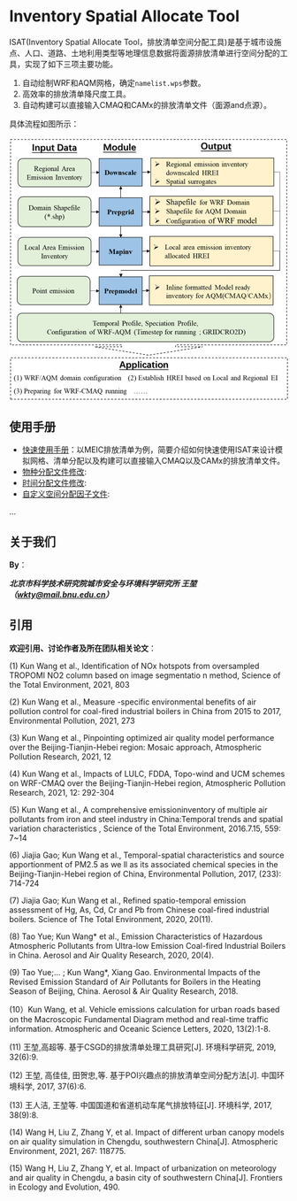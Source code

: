 # Inventory Spatial Allocate Tool 

ISAT(Inventory Spatial Allocate Tool，排放清单空间分配工具)是基于城市设施点、人口、道路、土地利用类型等地理信息数据将面源排放清单进行空间分配的工具，实现了如下三项主要功能。

1. 自动绘制WRF和AQM网格，确定`namelist.wps`参数。
2. 高效率的排放清单降尺度工具。
3. 自动构建可以直接输入CMAQ和CAMx的排放清单文件（面源and点源）。

具体流程如图所示：

<img src="Doc/fig/流程图.png" alt="流程图" style="zoom:67%;" />

## 使用手册

* [快速使用手册](./Doc/Quick_start.md)：以MEIC排放清单为例，简要介绍如何快速使用ISAT来设计模拟网格、清单分配以及构建可以直接输入CMAQ以及CAMx的排放清单文件。
* [物种分配文件修改]():
* [时间分配文件修改]():
* [自定义空间分配因子文件]():

...

## 关于我们

**By**：

***北京市科学技术研究院城市安全与环境科学研究所   王堃  （wkty@mail.bnu.edu.cn）***



## 引用

**欢迎引用、讨论作者及所在团队相关论文**：

(1) Kun Wang et al., Identification of NOx hotspots from oversampled TROPOMI NO2 column based on image segmentatio n method, Science of the Total Environment, 2021, 803

(2) Kun Wang et al., Measure -specific environmental benefits of air pollution control for coal-fired industrial boilers in China from 2015 to 2017, Environmental Pollution, 2021, 273 

(3) Kun Wang et al., Pinpointing optimized air quality model performance over the Beijing-Tianjin-Hebei region: Mosaic approach, Atmospheric Pollution Research, 2021, 12 

(4) Kun Wang et al., Impacts of LULC, FDDA, Topo-wind and UCM schemes on WRF-CMAQ over the Beijing-Tianjin-Hebei region, Atmospheric Pollution Research, 2021, 12: 292-304

(5) Kun Wang et al., A comprehensive emissioninventory of multiple air pollutants from iron and steel industry in China:Temporal trends and spatial variation characteristics , Science of the Total Environment, 2016.7.15, 559: 7~14 

(6) Jiajia Gao; Kun Wang et al., Temporal-spatial characteristics and source apportionment of PM2.5 as we ll as its associated chemical species in the Beijing-Tianjin-Hebei region of China, Environmental Pollution, 2017, (233): 714-724 

(7) Jiajia Gao; Kun Wang et al., Refined spatio-temporal emission assessment of Hg, As, Cd, Cr and Pb from Chinese coal-fired industrial boilers. Science of The Total Environment, 2020, 20(11).

(8) Tao Yue; Kun Wang* et al., Emission Characteristics of Hazardous Atmospheric Pollutants from Ultra-low Emission Coal-fired Industrial Boilers in China. Aerosol and Air Quality Research, 2020, 20(4).

(9) Tao Yue;... ; Kun Wang*, Xiang Gao. Environmental Impacts of the Revised Emission Standard of Air Pollutants for Boilers in the Heating Season of Beijing, China. Aerosol & Air Quality Research, 2018.  

(10）Kun Wang, et al. Vehicle emissions calculation for urban roads based on the Macroscopic Fundamental Diagram method and real-time traffic information. Atmospheric and Oceanic Science Letters, 2020, 13(2):1-8.

(11) 王堃,高超等. 基于CSGD的排放清单处理工具研究[J]. 环境科学研究, 2019, 32(6):9.

(12) 王堃, 高佳佳, 田贺忠,等. 基于POI兴趣点的排放清单空间分配方法[J]. 中国环境科学, 2017, 37(6):6.

(13) 王人洁, 王堃等. 中国国道和省道机动车尾气排放特征[J]. 环境科学, 2017, 38(9):8.

(14) Wang H, Liu Z, Zhang Y, et al. Impact of different urban canopy models on air quality simulation in Chengdu, southwestern China[J]. Atmospheric Environment, 2021, 267: 118775.

(15) Wang H, Liu Z, Zhang Y, et al. Impact of urbanization on meteorology and air quality in Chengdu, a basin city of southwestern China[J]. Frontiers in Ecology and Evolution, 490.
